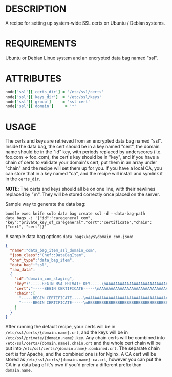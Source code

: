 DESCRIPTION
===========

A recipe for setting up system-wide SSL certs on Ubuntu / Debian systems.

REQUIREMENTS
============

Ubuntu or Debian Linux system and an encrypted data bag named "ssl".

ATTRIBUTES
==========

```ruby
node['ssl']['certs_dir'] = '/etc/ssl/certs'
node['ssl']['keys_dir']  = '/etc/ssl/keys'
node['ssl']['group']     = 'ssl-cert'
node['ssl']['domain']     = '*'
```

USAGE
=====

The certs and keys are retrieved from an encrypted data bag named "ssl". Inside
the data bag, the cert should be in a key named "cert", the domain name should
be in the "id" key, with periods replaced by underscores
(i.e. foo.com -> foo_com), the cert's key should be in "key", and if you have a
chain of certs to validate your domain's cert, put them in an array under
"chain" and the recipe will set them up for you. If you have a local CA, you can
store that in a key named "ca", and the recipe will install and symlink it in the
`certs_dir`.

**NOTE**: The certs and keys should all be on one line, with their newlines replaced
by "\n". They will be stored correctly once placed on the server.

Sample way to generate the data bag:

`bundle exec knife solo data bag create ssl -d --data-bag-path data_bags -j '{"id":"caregeneral_com", "key":"private_key_of_caregeneral","cert":"certificate","chain":["cert", "cert"]}'`

A sample data bag options `data_bags\keys\domain_com.json`:

```json
{
  "name":"data_bag_item_ssl_domain_com",
  "json_class":"Chef::DataBagItem",
  "chef_type":"data_bag_item",
  "data_bag":"ssl",
  "raw_data":
  {
    "id":"domain_com_staging",
    "key":"-----BEGIN RSA PRIVATE KEY-----\nAAAAAAAAAAAAAAAAAAAAAAAAAAAAAAAAAAAAAAAAAAAAAAAAAAAAAAAAAAAAAAAA\nAAAAAAAAAAAAAAAAAAAAAAAAAAAAAAAAAAAAAAAAAAAAAAAAAAAAAAAAAAAAAAAA\nAAAAAAAAAAAAAAAAAAAAAAAAAAAAAAAAAAAAAAAAAAAAAAAAAAAAAAAAAAAAAAAA\nAAAAAAAAAAAAAAAAAAAAAAAAAAAAAAAAAAAAAAAAAAAAAAAAAAAAAAAAAAAAAAAA\nAAAAAAAAAAAAAAAAAAAAAAAAAAAAAAAAAAAAAAAAAAAAAAAAAAAAAAAAAAAAAAAA\n-----END RSA PRIVATE KEY-----",
    "cert":"-----BEGIN CERTIFICATE-----\nAAAAAAAAAAAAAAAAAAAAAAAAAAAAAAAAAAAAAAAAAAAAAAAAAAAAAAAAAAAAAAAA\nAAAAAAAAAAAAAAAAAAAAAAAAAAAAAAAAAAAAAAAAAAAAAAAAAAAAAAAAAAAAAAAA\nAAAAAAAAAAAAAAAAAAAAAAAAAAAAAAAAAAAAAAAAAAAAAAAAAAAAAAAAAAAAAAAA\nAAAAAAAAAAAAAAAAAAAAAAAAAAAAAAAAAAAAAAAAAAAAAAAAAAAAAAAAAAAAAAAA\nAAAAAAAAAAAAAAAAAAAAAAAAAAAAAAAAAAAAAAAAAAAAAAAAAAAAAAAAAAAAAAAA\n-----END CERTIFICATE-----",
    "chain":[
      "-----BEGIN CERTIFICATE-----\nAAAAAAAAAAAAAAAAAAAAAAAAAAAAAAAAAAAAAAAAAAAAAAAAAAAAAAAAAAAAAAAA\nAAAAAAAAAAAAAAAAAAAAAAAAAAAAAAAAAAAAAAAAAAAAAAAAAAAAAAAAAAAAAAAA\nAAAAAAAAAAAAAAAAAAAAAAAAAAAAAAAAAAAAAAAAAAAAAAAAAAAAAAAAAAAAAAAA\nAAAAAAAAAAAAAAAAAAAAAAAAAAAAAAAAAAAAAAAAAAAAAAAAAAAAAAAAAAAAAAAA\nAAAAAAAAAAAAAAAAAAAAAAAAAAAAAAAAAAAAAAAAAAAAAAAAAAAAAAAAAAAAAAAA\n-----END CERTIFICATE-----",
      "-----BEGIN CERTIFICATE-----\nBBBBBBBBBBBBBBBBBBBBBBBBBBBBBBBBBBBBBBBBBBBBBBBBBBBBBBBBBBBBBBBB\nBBBBBBBBBBBBBBBBBBBBBBBBBBBBBBBBBBBBBBBBBBBBBBBBBBBBBBBBBBBBBBBB\nBBBBBBBBBBBBBBBBBBBBBBBBBBBBBBBBBBBBBBBBBBBBBBBBBBBBBBBBBBBBBBBB\nBBBBBBBBBBBBBBBBBBBBBBBBBBBBBBBBBBBBBBBBBBBBBBBBBBBBBBBBBBBBBBBB\nBBBBBBBBBBBBBBBBBBBBBBBBBBBBBBBBBBBBBBBBBBBBBBBBBBBBBBBBBBBBBBBB\n-----END CERTIFICATE-----"
    ]
  }
}

```


After running the default recipe, your certs will be in
`/etc/ssl/certs/{domain.name}.crt`, and the
keys will be in `/etc/ssl/private/{domain.name}.key`. Any chain certs will be
combined into `/etc/ssl/certs/{domain.name}.chain.crt` and the whole cert chain
will be put into `/etc/ssl/certs/{domain.name}.combined.crt`. The separate chain
cert is for Apache, and the combined one is for Nginx. A CA cert will be stored
as `/etc/ssl/certs/{domain.name}-ca.crt`, however you can put the CA in a data bag
of it's own if you'd prefer a different prefix than `domain.name`.
